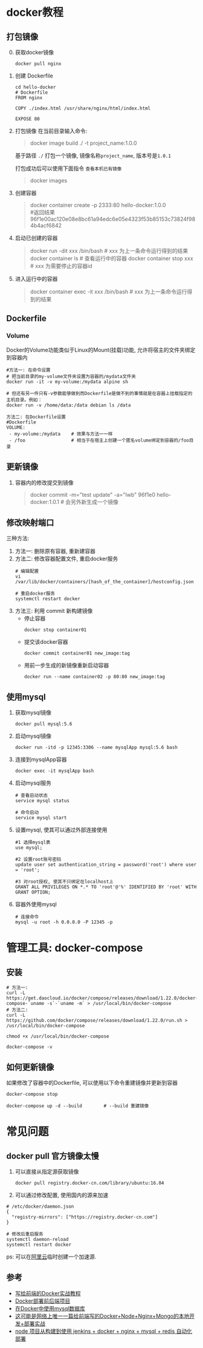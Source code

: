 # docker教程



## 打包镜像
0. 获取docker镜像
    ```
    docker pull nginx
    ```
1. 创建 Dockerfile
    ```
    cd hello-docker
    # Dockerfile
    FROM nginx

    COPY ./index.html /usr/share/nginx/html/index.html

    EXPOSE 80
    ```
2. 打包镜像
    在当前目录输入命令:
    > docker image build ./ -t project_name:1.0.0       

    基于路径 `./` 打包一个镜像, 镜像名称`project_name`, 版本号是`1.0.1`

    打包成功后可以使用下面指令 `查看本机已有镜像`
    > docker images

3. 创建容器
    > docker container create -p 2333:80 hello-docker:1.0.0  
    > #返回结果 96f1e00ac120e08e8bc61a94edc6e05e4323f53b85153c73824f984b4acf6842

4. 启动已创建的容器
    > docker run -dit xxx /bin/bash # xxx 为上一条命令运行得到的结果
    > docker container ls   # 查看运行中的容器
    > docker container stop xxx # xxx 为需要停止的容器id

5. 进入运行中的容器
    > docker container exec -it xxx /bin/bash # xxx 为上一条命令运行得到的结果



## Dockerfile

### Volume
Docker的Volume功能类似于Linux的Mount(挂载)功能, 允许将宿主的文件夹绑定到容器内
```
#方法一: 在命令设置
# 把当前目录的my-volume文件夹设置为容器的/mydata文件夹
docker run -it -v my-volume:/mydata alpine sh

# 但还有另一件只有-v参数能够做到而Dockerfile是做不到的事情就是在容器上挂载指定的主机目录。例如：
docker run -v /home/data:/data debian ls /data

方法二: 在Dockerfile设置
#Dockerfile
VOLUME:
 - my-volume:/mydata    # 效果与方法一一样
 - /foo                 # 相当于在宿主上创建一个匿名volume绑定到容器的/foo目录

```

## 更新镜像

1. 容器内的修改提交到镜像
    > docker commit -m="test update" -a="lwb" 96f1e0 hello-docker:1.0.1 # 会另外新生成一个镜像

## 修改映射端口
三种方法: 
1. 方法一: 删除原有容器, 重新建容器
2. 方法二: 修改容器配置文件, 重启docker服务  
    ```
    # 编辑配置
    vi /var/lib/docker/containers/[hash_of_the_container]/hostconfig.json

    # 重启docker服务
    systemctl restart docker
    ```
3. 方法三: 利用 commit 新构建镜像
    - 停止容器  
        ```
        docker stop container01
        ```
    - 提交该docker容器  
        ```
        docker commit container01 new_image:tag
        ```
    - 用前一步生成的新镜像重新启动容器  
        ```
        docker run --name container02 -p 80:80 new_image:tag
        ```

## 使用mysql
1. 获取mysql镜像
    ```
    docker pull mysql:5.6
    ```
2. 启动mysql镜像
    ```
    docker run -itd -p 12345:3306 --name mysqlApp mysql:5.6 bash
    ```
3. 连接到mysqlApp容器
    ```
    docker exec -it mysqlApp bash
    ```
4. 启动mysql服务
    ```
    # 查看启动状态
    service mysql status

    # 命令启动
    service mysql start
    ```
5. 设置mysql, 使其可以通过外部连接使用
    ```
    #1 选择mysql表
    use mysql;

    #2 设置root账号密码
    update user set authentication_string = password('root') where user = 'root';

    #3 对root授权, 使其不只绑定在localhost上
    GRANT ALL PRIVILEGES ON *.* TO 'root'@'%' IDENTIFIED BY 'root' WITH GRANT OPTION;
    ```
6. 容器外使用mysql
    ```
    # 连接命令
    mysql -u root -h 0.0.0.0 -P 12345 -p
    ```


# 管理工具: docker-compose
## 安装
```
# 方法一:
curl -L https://get.daocloud.io/docker/compose/releases/download/1.22.0/docker-compose-`uname -s`-`uname -m` > /usr/local/bin/docker-compose
# 方法二: 
curl -L https://github.com/docker/compose/releases/download/1.22.0/run.sh > /usr/local/bin/docker-compose

chmod +x /usr/local/bin/docker-compose

docker-compose -v
```

## 如何更新镜像
如果修改了容器中的Dockerfile, 可以使用以下命令重建镜像并更新到容器
```
docker-compose stop

docker-compose up -d --build        # --build 重建镜像
```

# 常见问题
## docker pull 官方镜像太慢
1. 可以直接从指定源获取镜像  
   ```
   docker pull registry.docker-cn.com/library/ubuntu:16.04
   ```
2. 可以通过修改配置, 使用国内的源来加速  
```
# /etc/docker/daemon.json
{
  "registry-mirrors": ["https://registry.docker-cn.com"]
}

# 修改后重启服务
systemctl daemon-reload
systemctl restart docker
```
ps: 可以在[阿里云](https://cr.console.aliyun.com/cn-hangzhou/instances/source)临时创建一个加速源. 



## 参考

- [写给前端的Docker实战教程](https://zhuanlan.zhihu.com/p/83309276)
- [Docker部署前后端项目](https://juejin.im/post/5cce4b1cf265da0373719819)
- [在Docker中使用mysql数据库](https://www.cnblogs.com/areyouready/p/8948552.html)
- [这可能是网络上唯一一篇给前端写的Docker+Node+Nginx+Mongo的本地开发+部署实战](https://juejin.im/post/5ddb3f85e51d45231576af3c)
- [node 项目从构建到使用 jenkins + docker + nginx + mysql + redis 自动化部署](https://juejin.im/post/5dde46b2e51d4554350715f5)